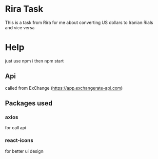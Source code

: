 # Rira Task

This is a task from Rira for me about converting US dollars to Iranian Rials and vice versa

# Help

just use npm i then npm start

## Api 

called from ExChange (https://app.exchangerate-api.com)

## Packages used

### axios 
for call api

### react-icons
for better ui design